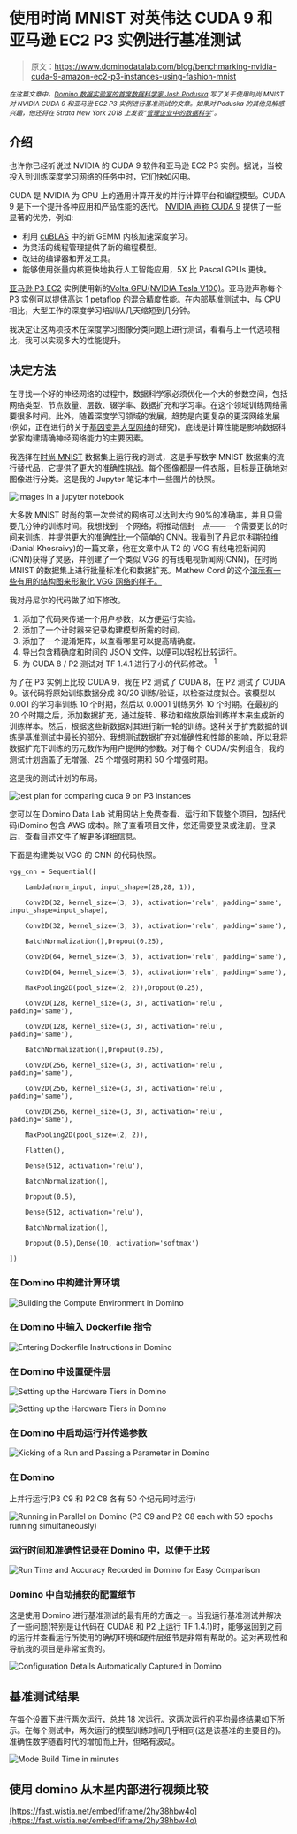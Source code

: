 # 使用时尚 MNIST 对英伟达 CUDA 9 和亚马逊 EC2 P3 实例进行基准测试

> 原文：<https://www.dominodatalab.com/blog/benchmarking-nvidia-cuda-9-amazon-ec2-p3-instances-using-fashion-mnist>

*<small>在这篇文章中，[Domino 数据实验室的首席数据科学家 Josh Poduska](https://www.linkedin.com/in/joshpoduska/) 写了关于使用时尚 MNIST 对 NVIDIA CUDA 9 和亚马逊 EC2 P3 实例进行基准测试的文章。如果对 Poduska 的其他见解感兴趣，他还将在 Strata New York 2018 上发表“[管理企业中的数据科学](https://conferences.oreilly.com/strata/strata-ny/public/schedule/detail/68930)”。</small>*

## 介绍

也许你已经听说过 NVIDIA 的 CUDA 9 软件和亚马逊 EC2 P3 实例。据说，当被投入到训练深度学习网络的任务中时，它们快如闪电。

CUDA 是 NVIDIA 为 GPU 上的通用计算开发的并行计算平台和编程模型。CUDA 9 是下一个提升各种应用和产品性能的迭代。 [NVIDIA 声称 CUDA 9](https://developer.nvidia.com/cuda-toolkit/whatsnew) 提供了一些显著的优势，例如:

*   利用 [cuBLAS](https://developer.nvidia.com/cublas) 中的新 GEMM 内核加速深度学习。
*   为灵活的线程管理提供了新的编程模型。
*   改进的编译器和开发工具。
*   能够使用张量内核更快地执行人工智能应用，5X 比 Pascal GPUs 更快。

[亚马逊 P3 EC2](https://aws.amazon.com/ec2/instance-types/p3/) 实例使用新的[Volta GPU(NVIDIA Tesla V100)](https://www.nvidia.com/en-us/data-center/tesla-v100/)。亚马逊声称每个 P3 实例可以提供高达 1 petaflop 的混合精度性能。在内部基准测试中，与 CPU 相比，大型工作的深度学习培训从几天缩短到几分钟。

我决定让这两项技术在深度学习图像分类问题上进行测试，看看与上一代选项相比，我可以实现多大的性能提升。

## 决定方法

在寻找一个好的神经网络的过程中，数据科学家必须优化一个大的参数空间，包括网络类型、节点数量、层数、辍学率、数据扩充和学习率。在这个领域训练网络需要很多时间。此外，随着深度学习领域的发展，趋势是向更复杂的更深网络发展(例如，正在进行的关于[基因变异大型网络](https://arxiv.org/abs/1712.06563)的研究)。底线是计算性能是影响数据科学家构建精确神经网络能力的主要因素。

我选择在[时尚 MNIST](https://github.com/zalandoresearch/fashion-mnist) 数据集上运行我的测试，这是手写数字 MNIST 数据集的流行替代品，它提供了更大的准确性挑战。每个图像都是一件衣服，目标是正确地对图像进行分类。这是我的 Jupyter 笔记本中一些图片的快照。

![images in a jupyter notebook](img/1dc5bb3d744ec2228dd1d29f2b9cae25.png)

大多数 MNIST 时尚的第一次尝试的网络可以达到大约 90%的准确率，并且只需要几分钟的训练时间。我想找到一个网络，将推动信封一点——一个需要更长的时间来训练，并提供更大的准确性比一个简单的 CNN。我看到了丹尼尔·科斯拉维(Danial Khosraivy)的一篇文章，他在文章中从 T2 的 VGG 有线电视新闻网(CNN)获得了灵感，并创建了一个类似 VGG 的有线电视新闻网(CNN)，在时尚 MNIST 的数据集上进行批量标准化和数据扩充。Mathew Cord 的这个[演示有一些有用的结构图来形象化 VGG 网络的样子。](http://thoth.inrialpes.fr/workshop/thoth2016/slides/cord.pdf)

我对丹尼尔的代码做了如下修改。

1.  添加了代码来传递一个用户参数，以方便运行实验。
2.  添加了一个计时器来记录构建模型所需的时间。
3.  添加了一个混淆矩阵，以查看哪里可以提高精确度。
4.  导出包含精确度和时间的 JSON 文件，以便可以轻松比较运行。
5.  为 CUDA 8 / P2 测试对 TF 1.4.1 进行了小的代码修改。 <sup>1</sup>

为了在 P3 实例上比较 CUDA 9，我在 P2 测试了 CUDA 8，在 P2 测试了 CUDA 9。该代码将原始训练数据分成 80/20 训练/验证，以检查过度拟合。该模型以 0.001 的学习率训练 10 个时期，然后以 0.0001 训练另外 10 个时期。在最初的 20 个时期之后，添加数据扩充，通过旋转、移动和缩放原始训练样本来生成新的训练样本。然后，根据这些新数据对其进行新一轮的训练。这种关于扩充数据的训练是基准测试中最长的部分。我想测试数据扩充对准确性和性能的影响，所以我将数据扩充下训练的历元数作为用户提供的参数。对于每个 CUDA/实例组合，我的测试计划涵盖了无增强、25 个增强时期和 50 个增强时期。

这是我的测试计划的布局。

![test plan for comparing cuda 9 on P3 instances](img/aab1327d8693ffa4c0e37be8e247e5da.png)

您可以在 Domino Data Lab 试用网站上免费查看、运行和下载整个项目，包括代码(Domino 包含 AWS 成本)。除了查看项目文件，您还需要登录或注册。登录后，查看自述文件了解更多详细信息。

下面是构建类似 VGG 的 CNN 的代码快照。

```
vgg_cnn = Sequential([

    Lambda(norm_input, input_shape=(28,28, 1)),

    Conv2D(32, kernel_size=(3, 3), activation='relu', padding='same', input_shape=input_shape),

    Conv2D(32, kernel_size=(3, 3), activation='relu', padding='same'),

    BatchNormalization(),Dropout(0.25),

    Conv2D(64, kernel_size=(3, 3), activation='relu', padding='same'),

    Conv2D(64, kernel_size=(3, 3), activation='relu', padding='same'),

    MaxPooling2D(pool_size=(2, 2)),Dropout(0.25),

    Conv2D(128, kernel_size=(3, 3), activation='relu', padding='same'),

    Conv2D(128, kernel_size=(3, 3), activation='relu', padding='same'),

    BatchNormalization(),Dropout(0.25),

    Conv2D(256, kernel_size=(3, 3), activation='relu', padding='same'),

    Conv2D(256, kernel_size=(3, 3), activation='relu', padding='same'),

    Conv2D(256, kernel_size=(3, 3), activation='relu', padding='same'),

    MaxPooling2D(pool_size=(2, 2)),

    Flatten(),

    Dense(512, activation='relu'),

    BatchNormalization(),

    Dropout(0.5),

    Dense(512, activation='relu'),

    BatchNormalization(),

    Dropout(0.5),Dense(10, activation='softmax')

])

```

### 在 Domino 中构建计算环境

![Building the Compute Environment in Domino](img/34c197042365d4a8d5e3e560b418774b.png)

### 在 Domino 中输入 Dockerfile 指令

![Entering Dockerfile Instructions in Domino](img/9b97e084a9d799f199281e460d67a4aa.png)

### 在 Domino 中设置硬件层

![Setting up the Hardware Tiers in Domino](img/88bf4ed802f1abfb895c9010529dcbf9.png)

![Setting up the Hardware Tiers in Domino](img/0f934a86d334aab491d83d87fb33a72b.png)

### 在 Domino 中启动运行并传递参数

![Kicking of a Run and Passing a Parameter in Domino](img/be28dea0e5d59d26b646f71994615bcb.png)

### 在 Domino
上并行运行(P3 C9 和 P2 C8 各有 50 个纪元同时运行)

![Running in Parallel on Domino (P3 C9 and P2 C8 each with 50 epochs running simultaneously)](img/c8ba840b0335b93f64788cfa7c5a53dc.png)

### 运行时间和准确性记录在 Domino 中，以便于比较

![Run Time and Accuracy Recorded in Domino for Easy Comparison](img/7b83d5369603457fe717b40d587c4b2b.png)

### Domino 中自动捕获的配置细节

这是使用 Domino 进行基准测试的最有用的方面之一。当我运行基准测试并解决了一些问题(特别是让代码在 CUDA8 和 P2 上运行 TF 1.4.1)时，能够返回到之前的运行并查看运行所使用的确切环境和硬件层细节是非常有帮助的。这对再现性和导航我的项目是非常宝贵的。

![Configuration Details Automatically Captured in Domino](img/58c3047592fbfb84c52d396b2eb5e95f.png)

## 基准测试结果

在每个设置下进行两次运行，总共 18 次运行。这两次运行的平均最终结果如下所示。在每个测试中，两次运行的模型训练时间几乎相同(这是该基准的主要目的)。准确性数字随着时代的增加而上升，但略有波动。

![Mode Build Time in minutes](img/995a99338f8b9adb801ea7dc4821c95e.png)

## 使用 domino 从木星内部进行视频比较

[https://fast.wistia.net/embed/iframe/2hy38hbw4o](https://fast.wistia.net/embed/iframe/2hy38hbw4o)